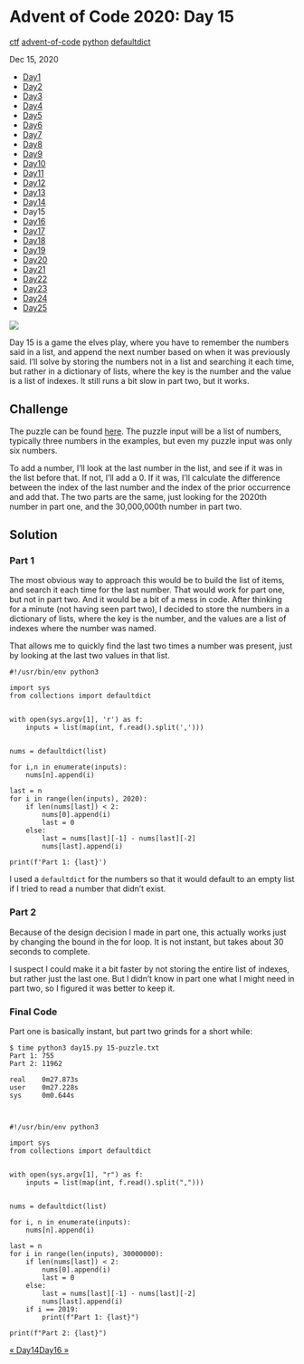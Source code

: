 # Advent of Code 2020: Day 15

[ctf](/tags#ctf ) [advent-of-code](/tags#advent-of-code )
[python](/tags#python ) [defaultdict](/tags#defaultdict )  
  
Dec 15, 2020

  * [Day1](/adventofcode2020/1)
  * [Day2](/adventofcode2020/2)
  * [Day3](/adventofcode2020/3)
  * [Day4](/adventofcode2020/4)
  * [Day5](/adventofcode2020/5)
  * [Day6](/adventofcode2020/6)
  * [Day7](/adventofcode2020/7)
  * [Day8](/adventofcode2020/8)
  * [Day9](/adventofcode2020/9)
  * [Day10](/adventofcode2020/10)
  * [Day11](/adventofcode2020/11)
  * [Day12](/adventofcode2020/12)
  * [Day13](/adventofcode2020/13)
  * [Day14](/adventofcode2020/14)
  * Day15
  * [Day16](/adventofcode2020/16)
  * [Day17](/adventofcode2020/17)
  * [Day18](/adventofcode2020/18)
  * [Day19](/adventofcode2020/19)
  * [Day20](/adventofcode2020/20)
  * [Day21](/adventofcode2020/21)
  * [Day22](/adventofcode2020/22)
  * [Day23](/adventofcode2020/23)
  * [Day24](/adventofcode2020/24)
  * [Day25](/adventofcode2020/25)

![](https://0xdfimages.gitlab.io/img/aoc2020-15-cover.png)

Day 15 is a game the elves play, where you have to remember the numbers said
in a list, and append the next number based on when it was previously said.
I’ll solve by storing the numbers not in a list and searching it each time,
but rather in a dictionary of lists, where the key is the number and the value
is a list of indexes. It still runs a bit slow in part two, but it works.

## Challenge

The puzzle can be found [here](https://adventofcode.com/2020/day/15). The
puzzle input will be a list of numbers, typically three numbers in the
examples, but even my puzzle input was only six numbers.

To add a number, I’ll look at the last number in the list, and see if it was
in the list before that. If not, I’ll add a 0. If it was, I’ll calculate the
difference between the index of the last number and the index of the prior
occurrence and add that. The two parts are the same, just looking for the
2020th number in part one, and the 30,000,000th number in part two.

## Solution

### Part 1

The most obvious way to approach this would be to build the list of items, and
search it each time for the last number. That would work for part one, but not
in part two. And it would be a bit of a mess in code. After thinking for a
minute (not having seen part two), I decided to store the numbers in a
dictionary of lists, where the key is the number, and the values are a list of
indexes where the number was named.

That allows me to quickly find the last two times a number was present, just
by looking at the last two values in that list.

    
    
    #!/usr/bin/env python3
    
    import sys
    from collections import defaultdict
    
    
    with open(sys.argv[1], 'r') as f:
        inputs = list(map(int, f.read().split(',')))
    
    
    nums = defaultdict(list)
    
    for i,n in enumerate(inputs):
        nums[n].append(i)
    
    last = n
    for i in range(len(inputs), 2020):
        if len(nums[last]) < 2:
            nums[0].append(i)
            last = 0
        else:
            last = nums[last][-1] - nums[last][-2]
            nums[last].append(i)
    
    print(f'Part 1: {last}')
    

I used a `defaultdict` for the numbers so that it would default to an empty
list if I tried to read a number that didn’t exist.

### Part 2

Because of the design decision I made in part one, this actually works just by
changing the bound in the for loop. It is not instant, but takes about 30
seconds to complete.

I suspect I could make it a bit faster by not storing the entire list of
indexes, but rather just the last one. But I didn’t know in part one what I
might need in part two, so I figured it was better to keep it.

### Final Code

Part one is basically instant, but part two grinds for a short while:

    
    
    $ time python3 day15.py 15-puzzle.txt
    Part 1: 755
    Part 2: 11962
    
    real    0m27.873s
    user    0m27.228s
    sys     0m0.644s
    
    
    
    #!/usr/bin/env python3
    
    import sys
    from collections import defaultdict
    
    
    with open(sys.argv[1], "r") as f:
        inputs = list(map(int, f.read().split(",")))
    
    
    nums = defaultdict(list)
    
    for i, n in enumerate(inputs):
        nums[n].append(i)
    
    last = n
    for i in range(len(inputs), 30000000):
        if len(nums[last]) < 2:
            nums[0].append(i)
            last = 0
        else:
            last = nums[last][-1] - nums[last][-2]
            nums[last].append(i)
        if i == 2019:
            print(f"Part 1: {last}")
    
    print(f"Part 2: {last}")
    

[« Day14](/adventofcode2020/14)[Day16 »](/adventofcode2020/16)

[](/adventofcode2020/15)


